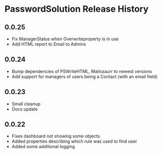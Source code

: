 ﻿# PasswordSolution Release History

## 0.0.25
- Fix ManagerStatus when Overwriteproperty is in use
- Add HTML report to Email to Admins

## 0.0.24
- Bump dependencies of PSWriteHTML, Mailozaurr to newest versions
- Add support for managers of users being a Contact (with an email field)

## 0.0.23
 - Small cleanup
 - Docs update
## 0.0.22
- Fixes dashboard not showing some objects
- Added properties describing which rule was used to find user
- Added some additional logging